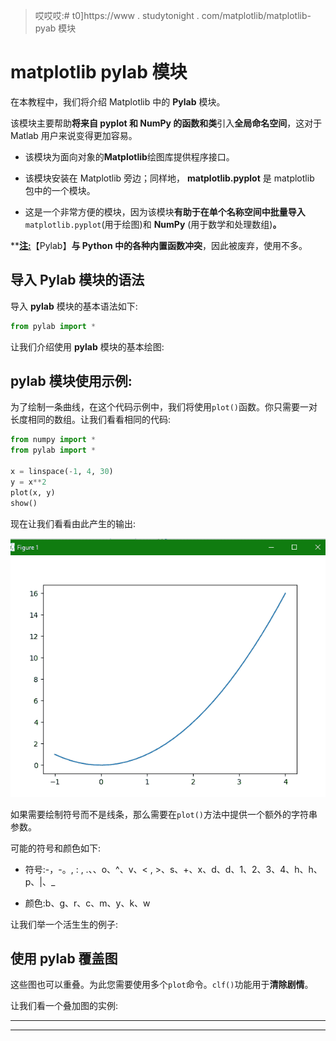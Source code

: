> 哎哎哎:# t0]https://www . studytonight . com/matplotlib/matplotlib-pyab 模块


# matplotlib pylab 模块

在本教程中，我们将介绍 Matplotlib 中的 **Pylab** 模块。

该模块主要帮助**将来自 **pyplot** 和 **NumPy** 的函数和类**引入**全局命名空间**，这对于 Matlab 用户来说变得更加容易。

*   该模块为面向对象的**Matplotlib**绘图库提供程序接口。

*   该模块安装在 Matplotlib 旁边；同样地， **matplotlib.pyplot** 是 matplotlib 包中的一个模块。

*   这是一个非常方便的模块，因为该模块**有助于在单个名称空间中批量导入** `matplotlib.pyplot`(用于绘图)和 **NumPy** (用于数学和处理数组)**。**

 **<u>**注:**</u>【Pylab】**与 Python 中的各种内置函数冲突**，因此被废弃，使用不多。

## 导入 Pylab 模块的语法

导入 **pylab** 模块的基本语法如下:

```py
from pylab import *
```

让我们介绍使用 **pylab** 模块的基本绘图:

## pylab 模块使用示例:

为了绘制一条曲线，在这个代码示例中，我们将使用`plot()`函数。你只需要一对长度相同的数组。让我们看看相同的代码:

```py
from numpy import *
from pylab import *

x = linspace(-1, 4, 30)
y = x**2
plot(x, y)
show() 
```

现在让我们看看由此产生的输出:

![using pylab module in matplotlib](img/a7c3f6d58fc9ad30463c85fac897f05d.png)

如果需要绘制符号而不是线条，那么需要在`plot()`方法中提供一个额外的字符串参数。

可能的符号和颜色如下:

*   符号:-，-。, : , .、、o、^、v、< , >、s、+、x、d、d、1、2、3、4、h、h、p、|、_

*   颜色:b、g、r、c、m、y、k、w

让我们举一个活生生的例子:

## 使用 pylab 覆盖图

这些图也可以重叠。为此您需要使用多个`plot`命令。`clf()`功能用于**清除剧情**。

让我们看一个叠加图的实例:

* * *

* * ***